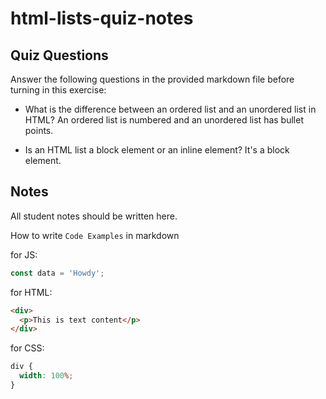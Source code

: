 # html-lists-quiz-notes

## Quiz Questions

Answer the following questions in the provided markdown file before turning in this exercise:

- What is the difference between an ordered list and an unordered list in HTML?
  An ordered list is numbered and an unordered list has bullet points.

- Is an HTML list a block element or an inline element?
  It's a block element.

## Notes

All student notes should be written here.

How to write `Code Examples` in markdown

for JS:

```javascript
const data = 'Howdy';
```

for HTML:

```html
<div>
  <p>This is text content</p>
</div>
```

for CSS:

```css
div {
  width: 100%;
}
```
